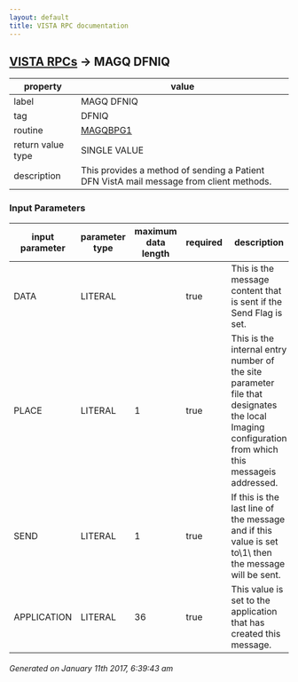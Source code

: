 ```yaml
---
layout: default
title: VISTA RPC documentation
---
```




## [VISTA RPCs](TableOfContent.md) &#8594; MAGQ DFNIQ 

 property | value 
--- | --- 
 label | MAGQ DFNIQ
 tag | DFNIQ
 routine | [MAGQBPG1](http://code.osehra.org/dox/Routine_MAGQBPG1_source.html)
 return value type | SINGLE VALUE
 description | This provides a method of sending a Patient DFN VistA mail message from client methods.

### Input Parameters

| input parameter | parameter type | maximum data length | required | description | 
| --- | --- | --- | --- | --- | 
| DATA | LITERAL |  | true | This is the message content that is sent if the Send Flag is set. | 
| PLACE | LITERAL | 1 | true | This is the internal entry number of the site parameter file that designates the local Imaging configuration from which this messageis addressed. | 
| SEND | LITERAL | 1 | true | If this is the last line of the message and if this value is set to\1\ then the message will be sent. | 
| APPLICATION | LITERAL | 36 | true | This value is set to the application that has created this message. | 




 ###### Generated on January 11th 2017, 6:39:43 am